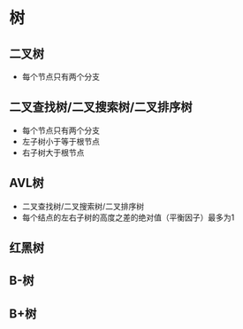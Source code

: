 # 树

## 二叉树
+ 每个节点只有两个分支

## 二叉查找树/二叉搜索树/二叉排序树
+ 每个节点只有两个分支
+ 左子树小于等于根节点
+ 右子树大于根节点

## AVL树
+ 二叉查找树/二叉搜索树/二叉排序树
+ 每个结点的左右子树的高度之差的绝对值（平衡因子）最多为1

## 红黑树

## B-树

## B+树